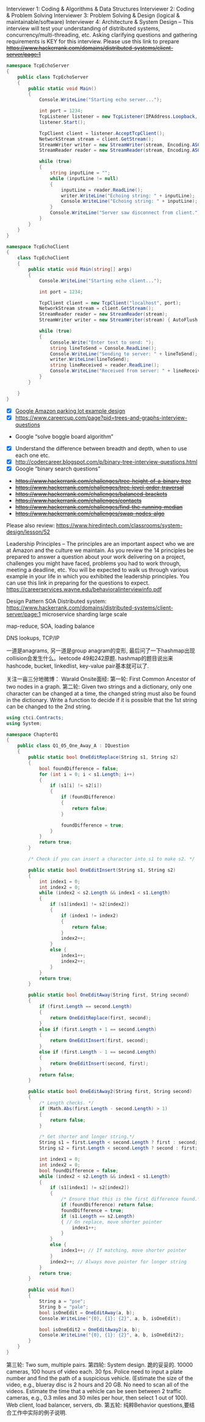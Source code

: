 Interviewer 1: Coding & Algorithms & Data Structures
Interviewer 2: Coding & Problem Solving
Interviewer 3: Problem Solving & Design (logical & maintainable/software)
Interviewer 4: Architecture & System Design – This interview will test your understanding of distributed systems, concurrency/multi-threading, etc. Asking clarifying questions and gathering requirements is KEY for this interview. Please use this link to prepare 
~~https://www.hackerrank.com/domains/distributed-systems/client-server/page:1~~ 

```csharp
namespace TcpEchoServer
{
	public class TcpEchoServer
	{
		public static void Main()
		{
			Console.WriteLine("Starting echo server...");

			int port = 1234;
			TcpListener listener = new TcpListener(IPAddress.Loopback, port);
			listener.Start();

			TcpClient client = listener.AcceptTcpClient();
			NetworkStream stream = client.GetStream();
			StreamWriter writer = new StreamWriter(stream, Encoding.ASCII) { AutoFlush = true };
			StreamReader reader = new StreamReader(stream, Encoding.ASCII);

			while (true)
			{
				string inputLine = "";
				while (inputLine != null)
				{
					inputLine = reader.ReadLine();
					writer.WriteLine("Echoing string: " + inputLine);
					Console.WriteLine("Echoing string: " + inputLine);
				}
				Console.WriteLine("Server saw disconnect from client.");
			}
		}
	}
}

namespace TcpEchoClient
{
	class TcpEchoClient
	{
		public static void Main(string[] args)
		{
			Console.WriteLine("Starting echo client...");

			int port = 1234;

			TcpClient client = new TcpClient("localhost", port);
			NetworkStream stream = client.GetStream();
			StreamReader reader = new StreamReader(stream);
			StreamWriter writer = new StreamWriter(stream) { AutoFlush = true };

			while (true)
			{
				Console.Write("Enter text to send: ");
				string lineToSend = Console.ReadLine();
				Console.WriteLine("Sending to server: " + lineToSend);
				writer.WriteLine(lineToSend);
				string lineReceived = reader.ReadLine();
				Console.WriteLine("Received from server: " + lineReceived);
			}
		}

	}
}
```


* [x] [Google Amazon parking lot example design](https://github.com/wghglory/system-design-demo)
* [x] https://www.careercup.com/page?pid=trees-and-graphs-interview-questions
* Google “solve boggle board algorithm”
* [x] Understand the difference between breadth and depth, when to use each one etc.
* [x] http://codercareer.blogspot.com/p/binary-tree-interview-questions.html
* [x] Google “binary search questions”
* ~~https://www.hackerrank.com/challenges/tree-height-of-a-binary-tree~~
* ~~https://www.hackerrank.com/challenges/tree-level-order-traversal~~
* ~~https://www.hackerrank.com/challenges/balanced-brackets~~
* ~~https://www.hackerrank.com/challenges/contacts~~
* ~~https://www.hackerrank.com/challenges/find-the-running-median~~
* ~~https://www.hackerrank.com/challenges/swap-nodes-algo~~
 
 
Please also review:
https://www.hiredintech.com/classrooms/system-design/lesson/52
 
Leadership Principles – The principles are an important aspect who we are at Amazon and the culture we maintain. As you review the 14 principles be prepared to answer a question about your work delivering on a project, challenges you might have faced, problems you had to work through, meeting a deadline, etc. You will be expected to walk us through various example in your life in which you exhibited the leadership principles. You can use this link in preparing for the questions to expect. https://careerservices.wayne.edu/behavioralinterviewinfo.pdf
 


Design Pattern
SOA
Distributed system: https://www.hackerrank.com/domains/distributed-systems/client-server/page:1
microservice
sharding
large scale


map-reduce, SOA, loading balance

DNS lookups, TCP/IP


一道是anagrams, 另一道是group anagram的变形, 最后问了一下hashmap出现collision会发生什么。leetcode 49和242原题. hashmap的题目说出来hashcode, bucket, linkedlist, key-value pair基本就可以了.


关注一亩三分地微博：
Warald
 Onsite面经:
第一轮: First Common Ancestor of two nodes in a graph.
第二轮: Given two strings and a dictionary, only one character can be changed at a time, the changed string must also be found in the dictionary. Write a function to decide if it is possible that the 1st string can be changed to the 2nd string.

```csharp
using ctci.Contracts;
using System;

namespace Chapter01
{
    public class Q1_05_One_Away_A : IQuestion
    {
        public static bool OneEditReplace(String s1, String s2)
        {
            bool foundDifference = false;
            for (int i = 0; i < s1.Length; i++)
            {
                if (s1[i] != s2[i])
                {
                    if (foundDifference)
                    {
                        return false;
                    }

                    foundDifference = true;
                }
            }
            return true;
        }

        /* Check if you can insert a character into s1 to make s2. */

        public static bool OneEditInsert(String s1, String s2)
        {
            int index1 = 0;
            int index2 = 0;
            while (index2 < s2.Length && index1 < s1.Length)
            {
                if (s1[index1] != s2[index2])
                {
                    if (index1 != index2)
                    {
                        return false;
                    }
                    index2++;
                }
                else {
                    index1++;
                    index2++;
                }
            }
            return true;
        }

        public static bool OneEditAway(String first, String second)
        {
            if (first.Length == second.Length)
            {
                return OneEditReplace(first, second);
            }
            else if (first.Length + 1 == second.Length)
            {
                return OneEditInsert(first, second);
            }
            else if (first.Length - 1 == second.Length)
            {
                return OneEditInsert(second, first);
            }
            return false;
        }

        public static bool OneEditAway2(String first, String second)
        {
            /* Length checks. */
            if (Math.Abs(first.Length - second.Length) > 1)
            {
                return false;
            }

            /* Get shorter and longer string.*/
            String s1 = first.Length < second.Length ? first : second;
            String s2 = first.Length < second.Length ? second : first;

            int index1 = 0;
            int index2 = 0;
            bool foundDifference = false;
            while (index2 < s2.Length && index1 < s1.Length)
            {
                if (s1[index1] != s2[index2])
                {
                    /* Ensure that this is the first difference found.*/
                    if (foundDifference) return false;
                    foundDifference = true;
                    if (s1.Length == s2.Length)
                    { // On replace, move shorter pointer
                        index1++;
                    }
                }
                else {
                    index1++; // If matching, move shorter pointer
                }
                index2++; // Always move pointer for longer string
            }
            return true;
        }

        public void Run()
        {
            String a = "pse";
            String b = "pale";
            bool isOneEdit = OneEditAway(a, b);
            Console.WriteLine("{0}, {1}: {2}", a, b, isOneEdit);

            bool isOneEdit2 = OneEditAway2(a, b);
            Console.WriteLine("{0}, {1}: {2}", a, b, isOneEdit2);
        }
    }
}
```
第三轮: Two sum, multiple pairs.
第四轮: System design. 跪的妥妥的. 10000 cameras, 100 hours of video each. 30 fps. Police need to input a plate number and find the path of a suspicious vehicle. (Estimate the size of the video, e.g., blueray disc is 2 hours and 20 GB. No need to scan all of the videos. Estimate the time that a vehicle can be seen between 2 traffic cameras, e.g., 0.3 miles and 30 miles per hour, then select 1 out of 100). Web client, load balancer, servers, db.
第五轮: 纯粹Behavior questions,要结合工作中实际的例子说明.

